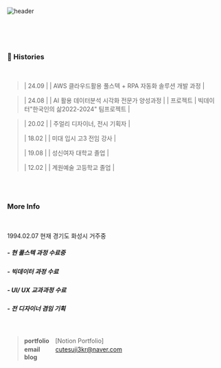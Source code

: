 
<br/>

![header](https://capsule-render.vercel.app/api?type=venom&height=100&section=header&text=mirim_kang%20&fontSize=50)





<br/><br/><br/>


### 🎥 Histories
<br/>   

 
>| 24.09 |  | AWS 클라우드활용 풀스텍 + RPA 자동화 솔루션 개발 과정 |

>| 24.08 |  | AI 활용 데이터분석 시각화 전문가 양성과정 |
>  | 프로젝트 | 
> 빅데이터"한국인의 삶2022-2024" 팀프로젝트 |



>| 20.02 |  | 주얼리 디자이너, 전시 기획자 |
>
>| 18.02 |  | 미대 입시 고3  전임 강사 |
>
>| 19.08 |  | 성신여자 대학교 졸업 | 
>
>| 12.02 |  | 계원예술 고등학교 졸업 | 

<div>
  
<br/>

<br/>

### More Info 
<br/>

1994.02.07 현재 경기도 화성시 거주중

##### - 현 풀스텍 과정 수료중
##### - 빅데이터 과정 수료
##### - UI/ UX 교과과정 수료 
##### - 전 디자이너 겸임 기획

<br/>

> **portfolio**　[Notion Portfolio] \
> **email** 　 　cutesuji3kr@naver.com \
> **blog**&nbsp;&nbsp;
> 
<br/><br/><br/>

